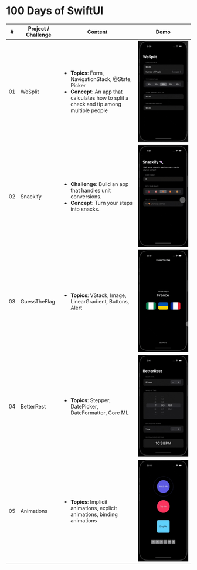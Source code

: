 # 100 Days of SwiftUI

<table>

  <thead>
    <tr>
      <th>#</th>
      <th>Project / Challenge</th>
      <th>Content</th>
      <th width="30%">Demo</th>
    </tr>
  </thead>

  <tbody>
    <tr>
      <td>01</td>
      <td>WeSplit</td>
      <td>
        <ul>
          <li><strong>Topics</strong>: Form, NavigationStack, @State, Picker</li>
          <li><strong>Concept</strong>: An app that calculates how to split a check and tip among multiple people</li>
        </ul>
      </td>
      <td>
        <img src="./Demo/01-WeSplit.gif" alt="WeSplit Demo" width="100%" />
      </td>
    </tr>
    <tr>
      <td>02</td>
      <td>Snackify</td>
      <td>
        <ul>
          <li><strong>Challenge</strong>: Build an app that handles unit conversions.</li>
          <li><strong>Concept</strong>: Turn your steps into snacks.</li>
        </ul>
      </td>
      <td>
        <img src="./Demo/02-Snackify.gif" alt="Snackify Demo" width="100%" />
      </td>
    </tr>
    <tr>
      <td>03</td>
      <td>GuessTheFlag</td>
      <td>
        <ul>
          <li><strong>Topics</strong>: VStack, Image, LinearGradient, Buttons, Alert</li>
        </ul>
      </td>
      <td>
        <img src="./Demo/03-GuessTheFlag.gif" alt="GuessTheFlag Demo" width="100%" />
      </td>
    </tr>
    <tr>
      <td>04</td>
      <td>BetterRest</td>
      <td>
        <ul>
          <li><strong>Topics</strong>: Stepper, DatePicker, DateFormatter, Core ML</li>
        </ul>
      </td>
      <td>
        <img src="./Demo/04-BetterRest.gif" alt="BetterRest Demo" width="100%" />
      </td>
    </tr>
    <tr>
      <td>05</td>
      <td>Animations</td>
      <td>
        <ul>
          <li><strong>Topics</strong>: Implicit animations, explicit animations, binding animations</li>
        </ul>
      </td>
      <td>
        <img src="./Demo/05-Animations.gif" alt="Animations Demo" width="100%" />
      </td>
    </tr>
  </tbody>
</table>